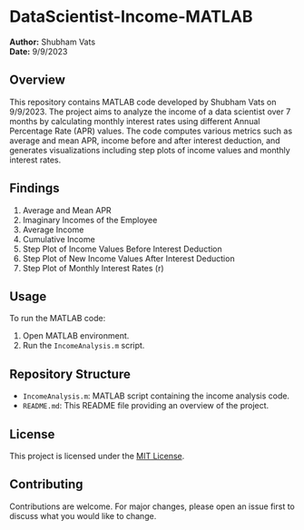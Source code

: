 # DataScientist-Income-MATLAB

**Author:** Shubham Vats  
**Date:** 9/9/2023  

## Overview

This repository contains MATLAB code developed by Shubham Vats on 9/9/2023. The project aims to analyze the income of a data scientist over 7 months by calculating monthly interest rates using different Annual Percentage Rate (APR) values. The code computes various metrics such as average and mean APR, income before and after interest deduction, and generates visualizations including step plots of income values and monthly interest rates.

## Findings

1. Average and Mean APR
2. Imaginary Incomes of the Employee
3. Average Income
4. Cumulative Income
5. Step Plot of Income Values Before Interest Deduction
6. Step Plot of New Income Values After Interest Deduction
7. Step Plot of Monthly Interest Rates (r)

## Usage

To run the MATLAB code:

1. Open MATLAB environment.
2. Run the `IncomeAnalysis.m` script.

## Repository Structure

- `IncomeAnalysis.m`: MATLAB script containing the income analysis code.
- `README.md`: This README file providing an overview of the project.

## License

This project is licensed under the [MIT License](LICENSE).

## Contributing

Contributions are welcome. For major changes, please open an issue first to discuss what you would like to change.
